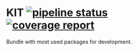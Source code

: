 # KIT [![pipeline status](https://dev-git.sentia.com/go/kit/badges/master/pipeline.svg)](https://dev-git.sentia.com/go/kit/commits/master) [![coverage report](https://dev-git.sentia.com/go/kit/badges/master/coverage.svg)](https://dev-git.sentia.com/go/kit/commits/master)

Bundle with most used packages for development.
